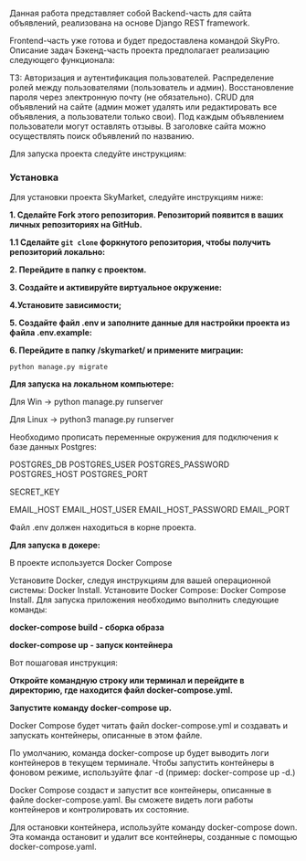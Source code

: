 Данная работа представляет собой Backend-часть для сайта объявлений, реализована на основе Django REST framework. </p> 

Frontend-часть уже готова и будет предоставлена командой SkyPro.
Описание задач
Бэкенд-часть проекта предполагает реализацию следующего функционала:


ТЗ:
Авторизация и аутентификация пользователей.
Распределение ролей между пользователями (пользователь и админ).
Восстановление пароля через электронную почту (не обязательно).
CRUD для объявлений на сайте (админ может удалять или редактировать все объявления, а пользователи только свои).
Под каждым объявлением пользователи могут оставлять отзывы.
В заголовке сайта можно осуществлять поиск объявлений по названию.


Для запуска проекта следуйте инструкциям:
### **Установка**
Для установки проекта SkyMarket, следуйте инструкциям ниже:

**<p>1. Сделайте Fork этого репозитория. Репозиторий появится в ваших личных репозиториях на GitHub.</p>**

**1.1 Сделайте `git clone` форкнутого репозитория, чтобы получить репозиторий локально:**

**<p>2. Перейдите в папку с проектом.</p>**

**<p>3. Создайте и активируйте виртуальное окружение:</p>**

**<p>4.Установите зависимости;**

**<p>5. Создайте файл .env  и заполните данные для настройки проекта из файла .env.example:</p>**

**<p>6. Перейдите в папку /skymarket/ и примените миграции:</p>**

`python manage.py migrate`


**<p>Для запуска на локальном компьютере:</p>**

Для Win -> python manage.py runserver

Для Linux -> python3 manage.py runserver



Необходимо прописать переменные окружения для подключения к базе данных Postgres:

POSTGRES_DB POSTGRES_USER POSTGRES_PASSWORD POSTGRES_HOST POSTGRES_PORT

SECRET_KEY

EMAIL_HOST EMAIL_HOST_USER EMAIL_HOST_PASSWORD EMAIL_PORT 

Файл .env должен находиться в корне проекта.


**<p>Для запуска в докере:</p>**

В проекте используется Docker Compose

Установите Docker, следуя инструкциям для вашей операционной системы: Docker Install.
Установите Docker Compose: Docker Compose Install.
Для запуска приложения необходимо выполнить следующие команды:

**<p>docker-compose build - сборка образа</p>**
**<p>docker-compose up - запуск контейнера</p>**
Вот пошаговая инструкция:

**<p>Откройте командную строку или терминал и перейдите в директорию, где находится файл docker-compose.yml.</p>**

**<p>Запустите команду docker-compose up.</p>** 
Docker Compose будет читать файл docker-compose.yml и создавать и запускать контейнеры, описанные в этом файле.

По умолчанию, команда docker-compose up будет выводить логи контейнеров в текущем терминале. 
Чтобы запустить контейнеры в фоновом режиме, используйте флаг -d (пример: docker-compose up -d.)

Docker Compose создаст и запустит все контейнеры, описанные в файле docker-compose.yaml. 
Вы сможете видеть логи работы контейнеров и контролировать их состояние.

Для остановки контейнера, используйте команду docker-compose down. 
Эта команда остановит и удалит все контейнеры, созданные с помощью docker-compose.yaml.
